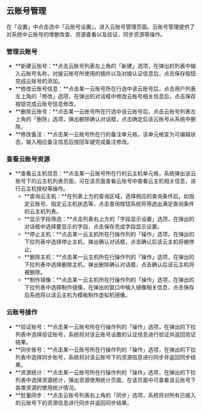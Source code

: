 ## 云账号管理

在「设置」中点击选中「云账号设置」，进入云账号管理页面。云账号管理提供了对系统中云账号的增删改查、资源查看以及验证、同步资源等操作。

### 管理云账号

* **新建云账号：**点击云账号列表左上角的「新建」选项，在弹出的列表中输入云账号名称，对接云账号所使用的插件以及对接认证信息后，点击保存按钮完成云账号的添加。
* **修改云账号信息：**点击某一云账号所在行选中该云账号后，点击用户列表左上角的「修改」选项，在弹出的对话框中修改云账号相关信息后，点击保存按钮完成云账号信息修改。
* **删除云账号：**点击某一云账号所在行选中该云账号后，点击云账号列表左上角的「删除」选项，弹出删除确认对话框，点击确定后该云账号从系统中删除。
* **修改备注：**点击某一云账号所在行的备注单元格，该单元格变为可编辑状态，输入相应备注信息后按回车键完成备注修改。

### 查看云账号资源

* **查看云主机信息：**点击某一云账号所在行的云主机单元格，系统弹出该云账号下的云主机列表页面，可在该页面查看云账号中查看云主机相关信息，进行云主机授权等操作。
    * **查询云主机：**在列表上方的查询区域，选择相应的查询条件后，如指定云账号、指定云主机状态等，点击查询按钮系统将筛选出满足查询条件的云主机列表。
    * **显示字段筛选：**点击列表右上方的「字段显示设置」选项，在弹出的对话框中选择要显示的字段，点击保存完成字段显示设置。
    * **停止主机：**点击某一云主机所在行操作列的「操作」选项，在弹出的下拉列表中选择停止主机，弹出确认对话框，点击确认后该云主机将被停止。
    * **删除主机：**点击某一云主机所在行操作列的「操作」选项，在弹出的下拉列表中选择删除主机，弹出删除确认对话框，点击确认后该云主机将被删除。
    * **制作镜像：**点击某一云主机所在行操作列的「操作」选项，在弹出的下拉列表中选择制作镜像，在弹出的窗口中输入镜像相关信息，点击保存后系统将以该云主机为模板制作虚拟机镜像。

### 云账号操作

* **验证账号：**点击某一云账号所在行操作列的「操作」选项，在弹出的下拉列表中选择验证账号，系统将对该云账号设置的认证信息进行验证并返回验证结果。
* **同步账号：**点击某一云账号所在行操作列的「操作」选项，在弹出的下拉列表中选择同步账号，系统将对该云账号下的资源信息进行同步并返回同步结果。
* **资源统计：**点击某一云账号所在行操作列的「操作」选项，在弹出的下拉列表中选择资源统计，弹出资源使用统计页面，在该页面中可查看该云账号下各类资源的使用统计情况。
* **批量同步：**点击云账号列表右上角的「同步」选项，系统将对所有已接入的云账号下的资源信息进行同步并返回同步结果。


